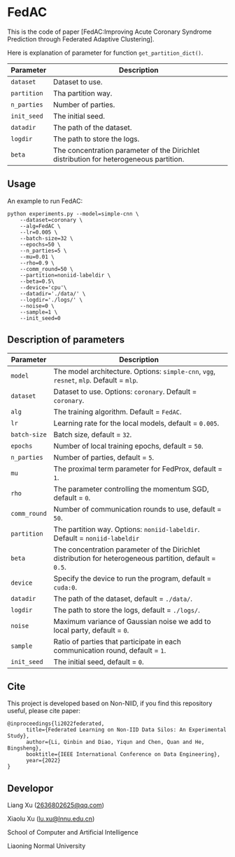 # FedAC
This is the code of paper [FedAC:Improving Acute Coronary Syndrome Prediction through Federated Adaptive Clustering].

<!---
## Non-IID Settings
### Quantity Skew
Distribution-based label imbalance**: each party is allocated a proportion of the samples of each label. `partition`=`noniid-labeldir`
-->

Here is explanation of parameter for function `get_partition_dict()`. 

| Parameter                      | Description                                 |
| ----------------------------- | ---------------------------------------- |
| `dataset`      | Dataset to use. |
| `partition`    | Tha partition way.  |
| `n_parties` | Number of parties. |
| `init_seed` | The initial seed. |
| `datadir` | The path of the dataset. |
| `logdir` | The path to store the logs. |
| `beta` | The concentration parameter of the Dirichlet distribution for heterogeneous partition. |

## Usage
An example to run FedAC:
```
python experiments.py --model=simple-cnn \
    --dataset=coronary \
    --alg=FedAC \
    --lr=0.005 \
    --batch-size=32 \
    --epochs=50 \
    --n_parties=5 \
    --mu=0.01 \
    --rho=0.9 \
    --comm_round=50 \
    --partition=noniid-labeldir \
    --beta=0.5\
    --device='cpu'\
    --datadir='./data/' \
    --logdir='./logs/' \
    --noise=0 \
    --sample=1 \
    --init_seed=0
```

## Description of parameters
| Parameter                      | Description                                 |
| ----------------------------- | ---------------------------------------- |
| `model` | The model architecture. Options: `simple-cnn`, `vgg`, `resnet`, `mlp`. Default = `mlp`. |
| `dataset`      | Dataset to use. Options: `coronary`. Default = `coronary`. |
| `alg` | The training algorithm. Default = `FedAC`. |
| `lr` | Learning rate for the local models, default = `0.005`. |
| `batch-size` | Batch size, default = `32`. |
| `epochs` | Number of local training epochs, default = `50`. |
| `n_parties` | Number of parties, default = `5`. |
| `mu` | The proximal term parameter for FedProx, default = `1`. |
| `rho` | The parameter controlling the momentum SGD, default = `0`. |
| `comm_round`    | Number of communication rounds to use, default = `50`. |
| `partition`    | The partition way. Options:  `noniid-labeldir`. Default = `noniid-labeldir` |
| `beta` | The concentration parameter of the Dirichlet distribution for heterogeneous partition, default = `0.5`. |
| `device` | Specify the device to run the program, default = `cuda:0`. |
| `datadir` | The path of the dataset, default = `./data/`. |
| `logdir` | The path to store the logs, default = `./logs/`. |
| `noise` | Maximum variance of Gaussian noise we add to local party, default = `0`. |
| `sample` | Ratio of parties that participate in each communication round, default = `1`. |
| `init_seed` | The initial seed, default = `0`. |

## Cite
This project is developed based on Non-NllD, if you find this repository useful, please cite paper:
```
@inproceedings{li2022federated,
      title={Federated Learning on Non-IID Data Silos: An Experimental Study},
      author={Li, Qinbin and Diao, Yiqun and Chen, Quan and He, Bingsheng},
      booktitle={IEEE International Conference on Data Engineering},
      year={2022}
}
```

## Developor

Liang Xu (2636802625@qq.com)

Xiaolu Xu (lu.xu@lnnu.edu.cn)

School of Computer and Artificial Intelligence 

Liaoning Normal University







